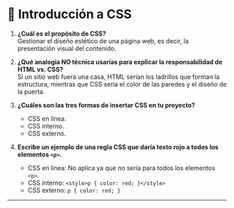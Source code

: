 # 🎨 Introducción a CSS

1. **¿Cuál es el propósito de CSS?**  
   Gestionar el diseño estético de una página web, es decir, la presentación visual del contenido.

2. **¿Qué analogía NO técnica usarías para explicar la responsabilidad de HTML vs. CSS?**  
   Si un sitio web fuera una casa, HTML serían los ladrillos que forman la estructura, mientras que CSS sería el color de las paredes y el diseño de la puerta.

3. **¿Cuáles son las tres formas de insertar CSS en tu proyecto?**  
   - CSS en línea.  
   - CSS interno.  
   - CSS externo.

4. **Escribe un ejemplo de una regla CSS que daría texto rojo a todos los elementos `<p>`.**  
   - CSS en línea: No aplica ya que no sería para todos los elementos `<p>`.  
   - CSS interno: `<style>p { color: red; }</style>`  
   - CSS externo: `p { color: red; }`

---